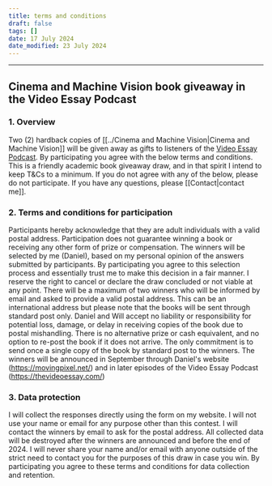 ```yaml
---
title: terms and conditions
draft: false
tags: []
date: 17 July 2024
date_modified: 23 July 2024
---
```

---

## Cinema and Machine Vision book giveaway in the Video Essay Podcast

### 1. Overview
Two (2) hardback copies of [[../Cinema and Machine Vision|Cinema and Machine Vision]] will be given away as gifts to listeners of the [Video Essay Podcast](https://thevideoessay.com/). By participating you agree with the below terms and conditions. This is a friendly academic book giveaway draw, and in that spirit I intend to keep T&Cs to a minimum. If you do not agree with any of the below, please do not participate. If you have any questions, please [[Contact|contact me]].

### 2. Terms and conditions for participation
Participants hereby acknowledge that they are adult individuals with a valid postal address.
Participation does not guarantee winning a book or receiving any other form of prize or compensation.
The winners will be selected by me (Daniel), based on my personal opinion of the answers submitted by participants. By participating you agree to this selection process and essentially trust me to make this decision in a fair manner. I reserve the right to cancel or declare the draw concluded or not viable at any point.
There will be a maximum of two winners who will be informed by email and asked to provide a valid postal address. This can be an international address but please note that the books will be sent through standard post only. Daniel and Will accept no liability or responsibility for potential loss, damage, or delay in receiving copies of the book due to postal mishandling.
There is no alternative prize or cash equivalent, and no option to re-post the book if it does not arrive. The only commitment is to send once a single copy of the book by standard post to the winners.
The winners will be announced in September through Daniel's website (https://movingpixel.net/) and in later episodes of the Video Essay Podcast (https://thevideoessay.com/)  
 
### 3. Data protection
I will collect the responses directly using the form on my website. I will not use your name or email for any purpose other than this contest. I will contact the winners by email to ask for the postal address. All collected data will be destroyed after the winners are announced and before the end of 2024. I will never share your name and/or email with anyone outside of the strict need to contact you for the purposes of this draw in case you win. By participating you agree to these terms and conditions for data collection and retention.
